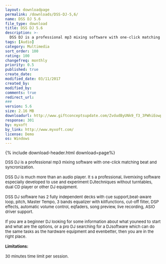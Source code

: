 ```yaml
---
layout: downloadpage
permalink: /downloads/DSS-DJ-5,6/
name: DSS DJ 5.6
file_type: download
title: DSS DJ 5.6
description: >-
  DSS DJ is a professional mp3 mixing software with one-click matching beat and syncronization.
tags: [Audio]
category: Multimedia
sort_order: 100
rating: 100
changefreq: monthly
priority: 0.5
published: true
create_date:
modified_date: 03/11/2017
created_by:
modified_by:
comments: true
redirect_url:
###
version: 5.6
size: 2.16 MB
downloadurl: http://www.giftconceptsupdate.com/ZvdudByUNk9_f3_3PWhiEowpipNM7b9epawOOrpezcPEXVUM6ZPqCNavOVeq2a+AxSVeiA7fK4KGjeu8bqYnfzsV5bTv51BELBji9x2O4mz7Wp3DQwy8S4b75+DffXp2sAG5hGN3WuyoGHYHi7x8CQV9llcSbB4JaTVA3EYpG_ce8BQFI4eBsO26y_6dhEMBk6uYNfA3UIWO7BfeFZIn9mMiB6A59iRlCcH5XgceBMVMLmvMujk=-G0AAAES3eV4zpPMKGkhPkosChxw4HDS7BYQt2Bg7X4VmDSkn8auDF48luNVzvFLDVmT8NaIGMubKs934CQ==
response: 301
by: myxoft
by_link: http://www.myxoft.com/
license: Demo
os: Windows
---
```


{% include download-header.html download=page%}

<p style="fix-download-text !important">
<p><font size="2">DSS DJ is a professional mp3 mixing software with one-click matching beat and syncronization.<br />
<br />
DSS DJ is much more than an audio player. It s a professional, livemixing software especially developed to use and experiment DJtechniques without turntables, dual CD player or other DJ equipment.<br />
<br />
DSS DJ software has 2 fully independent decks with cue support,beat-aware loop, pitch, Master Tempo, 3 bands equalizer with killfunctions, cut-off filter, DSP effects, automatic volume control, eqfaders, song preview, live recording, ASIO driver support. <br />
<br />
If you are a beginner DJ looking for some information about what youneed to start and what are the options, or a pro DJ searching for a DJsoftware which can do the same tasks as the hardware equipment and evenbetter, then you are in the right place.<br />
<br />
<span><strong>Limitations:</strong></span><br />
<br />
30 minutes time limit per session.<br />
</font></p></p>
